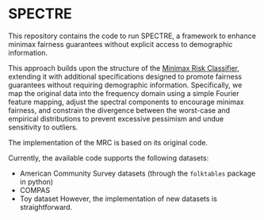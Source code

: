 # SPECTRE

This repository contains the code to run SPECTRE, a framework to enhance minimax fairness guarantees without explicit access to demographic information. 

This approach builds upon the structure of the [Minimax Risk Classifier](http://www.jmlr.org/papers/v24/22-0339.html), extending it with additional specifications 
designed to promote fairness guarantees without requiring demographic information. Specifically, we map the original data into the frequency domain using a simple 
Fourier feature mapping, adjust the spectral components to encourage minimax fairness, and constrain the divergence between the worst-case and empirical distributions 
to prevent excessive pessimism and undue sensitivity to outliers.

The implementation of the MRC is based on its original code. 

Currently, the available code supports the following datasets:
- American Community Survey datasets  (through the `folktables` package in python)
- COMPAS
- Toy dataset
However, the implementation of new datasets is straightforward.
